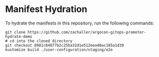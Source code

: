 # Manifest Hydration

To hydrate the manifests in this repository, run the following commands:

```shell
git clone https://github.com/zachaller/argocon-gitops-promoter-hydrate-demo
# cd into the cloned directory
git checkout 8981c84877b2c25ba32d1e512eea40ac185a1d39
kustomize build ./user-configuration/staging/e2e
```
